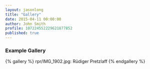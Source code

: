 ```yaml
---
layout: jasonlong
title: "Gallery"
date: 2015-04-11 00:00:00
author: John Smith
profile: 107224552229621877852
published: true
---
```



### Example Gallery

{% gallery %}
rpr/IMG_1902.jpg: Rüdiger Pretzlaff
{% endgallery %}



